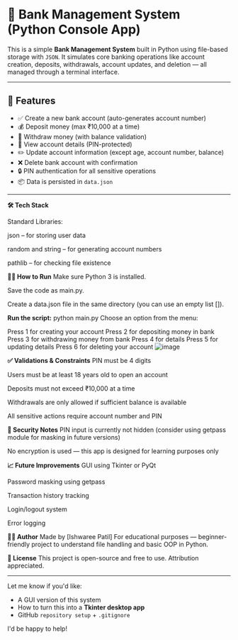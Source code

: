 # 🏦 Bank Management System (Python Console App)

This is a simple **Bank Management System** built in Python using file-based storage with `JSON`. It simulates core banking operations like account creation, deposits, withdrawals, account updates, and deletion — all managed through a terminal interface.

---

## 🚀 Features

- ✅ Create a new bank account (auto-generates account number)
- 💰 Deposit money (max ₹10,000 at a time)
- 💸 Withdraw money (with balance validation)
- 👤 View account details (PIN-protected)
- ✏️ Update account information (except age, account number, balance)
- ❌ Delete bank account with confirmation
- 🔒 PIN authentication for all sensitive operations
- 📦 Data is persisted in `data.json`

---


 
**🛠️ Tech Stack**

Standard Libraries:

json – for storing user data

random and string – for generating account numbers

pathlib – for checking file existence

**🧑‍💻 How to Run**
Make sure Python 3 is installed.

Save the code as main.py.

Create a data.json file in the same directory (you can use an empty list []).

**Run the script:**
python main.py
Choose an option from the menu:

Press 1 for creating your account
Press 2 for depositing money in bank
Press 3 for withdrawing money from bank
Press 4 for details
Press 5 for updating details
Press 6 for deleting your account
![image](https://github.com/user-attachments/assets/09343b9c-846c-44e3-94ac-2e16e19128a5)

**✅ Validations & Constraints**
PIN must be 4 digits

Users must be at least 18 years old to open an account

Deposits must not exceed ₹10,000 at a time

Withdrawals are only allowed if sufficient balance is available

All sensitive actions require account number and PIN

**🔐 Security Notes**
PIN input is currently not hidden (consider using getpass module for masking in future versions)

No encryption is used — this app is designed for learning purposes only

**📈 Future Improvements**
GUI using Tkinter or PyQt

Password masking using getpass

Transaction history tracking

Login/logout system

Error logging

**🧑‍🎓 Author**
Made by [Ishwaree Patil]
For educational purposes — beginner-friendly project to understand file handling and basic OOP in Python.

**📝 License**
This project is open-source and free to use. Attribution appreciated.


---

Let me know if you'd like:
- A GUI version of this system
- How to turn this into a **Tkinter desktop app**
- GitHub `repository setup` + `.gitignore`

I'd be happy to help!











